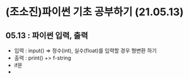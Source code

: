 # (조소진)파이썬 기초 공부하기 (21.05.13)
## 05.13 : 파이썬 입력, 출력
* 입력 : input() => 정수(int), 실수(float)를 입력할 경우 형변환 하기
* 출력 : print() +> f-string
* if문
 *
